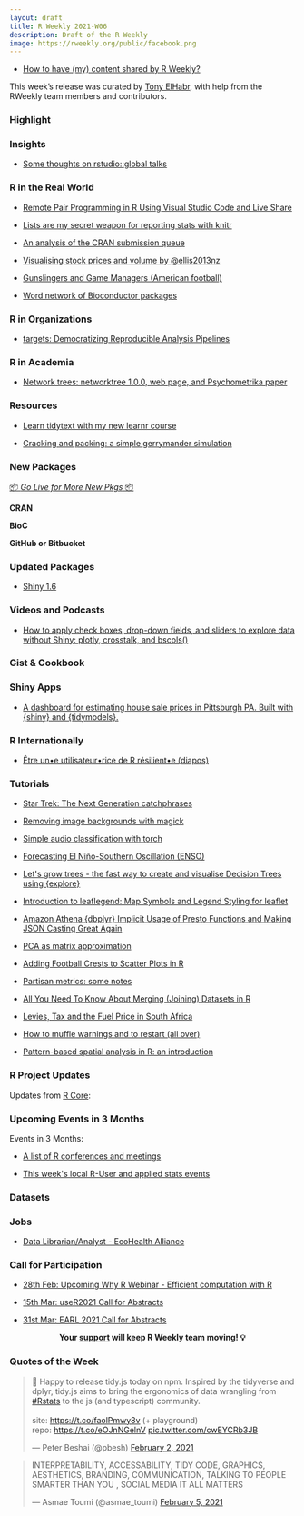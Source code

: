 ```yaml
---
layout: draft
title: R Weekly 2021-W06
description: Draft of the R Weekly
image: https://rweekly.org/public/facebook.png
---
```



+ [How to have (my) content shared by R Weekly?](https://github.com/rweekly/rweekly.org#how-to-have-my-content-shared-by-r-weekly)

This week’s release was curated by [Tony ElHabr](https://twitter.com/TonyElHabr), with help from the RWeekly team members and contributors.


###  Highlight



### Insights

+ [Some thoughts on rstudio::global talks](https://rviews.rstudio.com/2021/02/04/some-thoughts-on-rstudio-global/)

### R in the Real World

+ [Remote Pair Programming in R Using Visual Studio Code and Live Share](https://ivelasq.rbind.io/blog/vscode-live-share/)

+ [Lists are my secret weapon for reporting stats with knitr](https://tjmahr.github.io/lists-knitr-secret-weapon/)

+ [An analysis of the CRAN submission queue](https://llrs.dev/2021/01/cran-review/)

+ [Visualising stock prices and volume by @ellis2013nz](http://freerangestats.info/blog/2021/02/05/stock-visualizations)

+ [Gunslingers and Game Managers (American football)](https://www.opensourcefootball.com/posts/2021-02-05-gunslingers-and-game-managers/)

+ [Word network of Bioconductor packages](https://mariadermit.netlify.app/2021-01-30-network-visualization-of-bioconductor-packages/)

###  R in Organizations

+ [targets: Democratizing Reproducible Analysis Pipelines](https://ropensci.org/blog/2021/02/03/targets/)

###  R in Academia

+ [Network trees: networktree 1.0.0, web page, and Psychometrika paper](https://www.zeileis.org/news/networktree100/)

###  Resources

+ [Learn tidytext with my new learnr course](https://juliasilge.com/blog/learn-tidytext-learnr/)

+ [Cracking and packing: a simple gerrymander simulation](https://jtimm.net/2021/02/04/gerrymander-101/)

###  New Packages

<p class="added-hostname"><a href="https://rweekly.org/live" target="_blank" class="externalLink">📦 <i>Go Live for More New Pkgs</i> 📦</a></p>

**CRAN**



**BioC**



**GitHub or Bitbucket**



### Updated Packages

+ [Shiny 1.6](https://blog.rstudio.com/2021/02/01/shiny-1-6-0/)

###  Videos and Podcasts

+ [How to apply check boxes, drop-down fields, and sliders to explore data without Shiny: plotly, crosstalk, and bscols()](https://youtu.be/dltr9WNselI)

### Gist & Cookbook



### Shiny Apps

+ [A dashboard for estimating house sale prices in Pittsburgh PA. Built with {shiny} and {tidymodels}.](https://ctompkins.netlify.app/post/house_price_estimator/)

### R Internationally

+ [Être un•e utilisateur•rice de R résilient•e (diapos)](https://rresilient.netlify.app/#/)

###  Tutorials

+ [Star Trek: The Next Generation catchphrases](https://sharla.party/post/2021-02-02-startrek/)

+ [Removing image backgrounds with magick](https://themockup.blog/posts/2021-01-28-removing-image-backgrounds-with-magick/)

+ [Simple audio classification with torch](https://blogs.rstudio.com/tensorflow/posts/2021-02-04-simple-audio-classification-with-torch)

+ [Forecasting El Niño-Southern Oscillation (ENSO)](https://blogs.rstudio.com/tensorflow/posts/2021-02-02-enso-prediction)

+ [Let's grow trees - the fast way to create and visualise Decision Trees using {explore}](https://rolkra.github.io/lets-grow-trees/)

+ [Introduction to leaflegend: Map Symbols and Legend Styling for leaflet](https://roh.engineering/post/2021-02-04-introduction-to-leaflegend/)

+ [Amazon Athena {dbplyr} Implicit Usage of Presto Functions and Making JSON Casting Great Again](https://rud.is/b/2021/02/02/amazon-athena-dbplyr-implicit-usage-of-presto-functions-and-making-json-casting-great-again/)

+ [PCA as matrix approximation](https://eranraviv.com/understanding-variance-explained-in-pca-matrix-approximation/)

+ [Adding Football Crests to Scatter Plots in R](http://dm13450.github.io/2021/02/01/PointsToImages.html)

+ [Partisan metrics: some notes](https://jtimm.net/2021/02/05/partisan-metrics/)

+ [All You Need To Know About Merging (Joining) Datasets in R](https://thomasadventure.blog/posts/r-merging-datasets/)

+ [Levies, Tax and the Fuel Price in South Africa](https://datawookie.dev/blog/2021/02/levies-tax-and-the-fuel-price-in-south-africa/)

+ [How to muffle warnings and to restart (all over)](https://r-critique.com/how_to_muffle_warnings_and_to_restart)

+ [Pattern-based spatial analysis in R: an introduction](https://nowosad.github.io/post/motif-bp1/)

<!--<div class="post-more-begin></div><div class="post-more-end"></div>-->

###  R Project Updates

Updates from [R Core](http://developer.r-project.org/blosxom.cgi/R-devel/NEWS):


###  Upcoming Events in 3 Months

Events in 3 Months:


+ [A list of R conferences and meetings](https://jumpingrivers.github.io/meetingsR/events.html)

+ [This week's local R-User and applied stats events](https://community.rstudio.com/c/irl)


### Datasets

### Jobs

+ [Data Librarian/Analyst - EcoHealth Alliance](https://www.ecohealthalliance.org/career/data-librarian)


###  Call for Participation

+ [28th Feb: Upcoming Why R Webinar - Efficient computation with R](http://whyr.pl//foundation/2021/gwynn-studevant/)

+ [15th Mar: useR2021 Call for Abstracts](https://user2021.r-project.org/participation/call-for-abstracts/)

+ [31st Mar: EARL 2021 Call for Abstracts](https://www.mango-solutions.com/earl-2021-abstract-submissions-are-open/)

<p class="hide-support added-hostname support-rweekly" style="text-align: center;font-weight: bold;">Your <a class="non-visited externalLink" href="https://www.patreon.com/rweekly" onclick="pas(this)">support</a> will keep R Weekly team moving! 💡</p>

###  Quotes of the Week

<blockquote class="twitter-tweet"><p lang="en" dir="ltr">🚀 Happy to release tidy.js today on npm. Inspired by the tidyverse and dplyr, tidy.js aims to bring the ergonomics of data wrangling from <a href="https://twitter.com/hashtag/Rstats?src=hash&amp;ref_src=twsrc%5Etfw">#Rstats</a> to the js (and typescript) community.<br><br>site: <a href="https://t.co/faolPmwy8v">https://t.co/faolPmwy8v</a> (+ playground)<br>repo: <a href="https://t.co/eOJnNGelnV">https://t.co/eOJnNGelnV</a> <a href="https://t.co/cwEYCRb3JB">pic.twitter.com/cwEYCRb3JB</a></p>&mdash; Peter Beshai (@pbesh) <a href="https://twitter.com/pbesh/status/1356649637088686081?ref_src=twsrc%5Etfw">February 2, 2021</a></blockquote> <script async src="https://platform.twitter.com/widgets.js" charset="utf-8"></script>

<blockquote class="twitter-tweet"><p lang="en" dir="ltr">INTERPRETABILITY, ACCESSABILITY, TIDY CODE, GRAPHICS, AESTHETICS, BRANDING, COMMUNICATION, TALKING TO PEOPLE SMARTER THAN YOU , SOCIAL MEDIA IT ALL MATTERS</p>&mdash; Asmae Toumi (@asmae_toumi) <a href="https://twitter.com/asmae_toumi/status/1357721162097319938?ref_src=twsrc%5Etfw">February 5, 2021</a></blockquote> <script async src="https://platform.twitter.com/widgets.js" charset="utf-8"></script>



